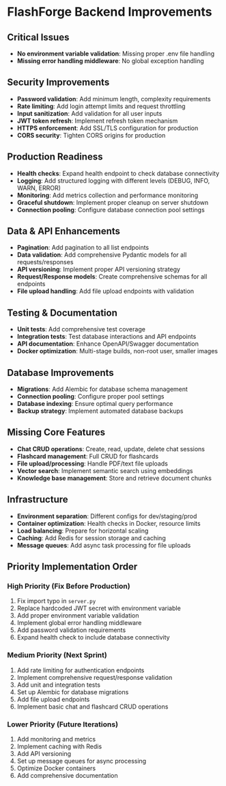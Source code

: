 # FlashForge Backend Improvements

## Critical Issues

- **No environment variable validation**: Missing proper .env file handling
- **Missing error handling middleware**: No global exception handling

## Security Improvements

- **Password validation**: Add minimum length, complexity requirements
- **Rate limiting**: Add login attempt limits and request throttling  
- **Input sanitization**: Add validation for all user inputs
- **JWT token refresh**: Implement refresh token mechanism
- **HTTPS enforcement**: Add SSL/TLS configuration for production
- **CORS security**: Tighten CORS origins for production

## Production Readiness

- **Health checks**: Expand health endpoint to check database connectivity
- **Logging**: Add structured logging with different levels (DEBUG, INFO, WARN, ERROR)
- **Monitoring**: Add metrics collection and performance monitoring
- **Graceful shutdown**: Implement proper cleanup on server shutdown
- **Connection pooling**: Configure database connection pool settings

## Data & API Enhancements

- **Pagination**: Add pagination to all list endpoints
- **Data validation**: Add comprehensive Pydantic models for all requests/responses
- **API versioning**: Implement proper API versioning strategy
- **Request/Response models**: Create comprehensive schemas for all endpoints
- **File upload handling**: Add file upload endpoints with validation

## Testing & Documentation

- **Unit tests**: Add comprehensive test coverage
- **Integration tests**: Test database interactions and API endpoints
- **API documentation**: Enhance OpenAPI/Swagger documentation
- **Docker optimization**: Multi-stage builds, non-root user, smaller images

## Database Improvements

- **Migrations**: Add Alembic for database schema management
- **Connection pooling**: Configure proper pool settings
- **Database indexing**: Ensure optimal query performance
- **Backup strategy**: Implement automated database backups

## Missing Core Features

- **Chat CRUD operations**: Create, read, update, delete chat sessions
- **Flashcard management**: Full CRUD for flashcards
- **File upload/processing**: Handle PDF/text file uploads
- **Vector search**: Implement semantic search using embeddings
- **Knowledge base management**: Store and retrieve document chunks

## Infrastructure

- **Environment separation**: Different configs for dev/staging/prod
- **Container optimization**: Health checks in Docker, resource limits
- **Load balancing**: Prepare for horizontal scaling
- **Caching**: Add Redis for session storage and caching
- **Message queues**: Add async task processing for file uploads

## Priority Implementation Order

### High Priority (Fix Before Production)
1. Fix import typo in `server.py`
2. Replace hardcoded JWT secret with environment variable
3. Add proper environment variable validation
4. Implement global error handling middleware
5. Add password validation requirements
6. Expand health check to include database connectivity

### Medium Priority (Next Sprint)
1. Add rate limiting for authentication endpoints
2. Implement comprehensive request/response validation
3. Add unit and integration tests
4. Set up Alembic for database migrations
5. Add file upload endpoints
6. Implement basic chat and flashcard CRUD operations

### Lower Priority (Future Iterations)
1. Add monitoring and metrics
2. Implement caching with Redis
3. Add API versioning
4. Set up message queues for async processing
5. Optimize Docker containers
6. Add comprehensive documentation
